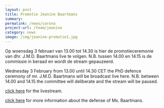 ```yaml
---
layout: post
title: Promotie Jeanine Baartmans
summary:
permalink: /news/corona
project-url: /team/jeanine
category: news
image: /img/jeanine-promotie1.jpg
---
```

Op woensdag 3 februari van 13.00 tot 14.30 is hier de promotieceremonie van dhr. J.M.D. Baartmans live te volgen. N.B. tussen 14.00 en 14.15 is de commissie in beraad en wordt de stream gepauzeerd. 
<br>

Wednesday 3 February from 13.00 until 14.30 CET the PhD defence ceremony of mr. J.M.D. Baartmans will be broadcast live here. N.B. between 14.00 and 14.15 the committee will deliberate and the stream will be paused.
<br>


[click here](https://www.youtube.com/watch?v=7ONrRQ7Z4uQ&feature=youtu.be&ab_channel=UvAPromotieceremonies) for the livestream.

[click here](https://www.uva.nl/content/evenementen/promoties/2021/02/sociale-angst-bij-kinderen-wat-nu.html?origin=YseAnEVVQ%2B6Ok8JyAViw%2Fg) for more information about the defense of Ms. Baartmans.
